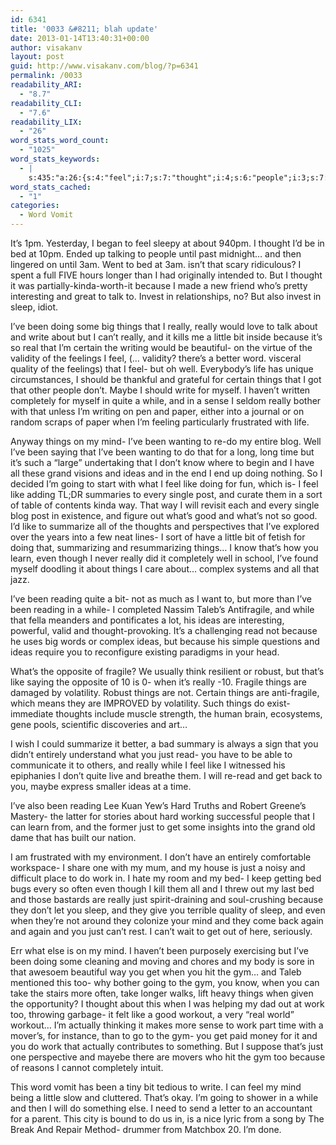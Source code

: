 ```yaml
---
id: 6341
title: '0033 &#8211; blah update'
date: 2013-01-14T13:40:31+00:00
author: visakanv
layout: post
guid: http://www.visakanv.com/blog/?p=6341
permalink: /0033
readability_ARI:
  - "8.7"
readability_CLI:
  - "7.6"
readability_LIX:
  - "26"
word_stats_word_count:
  - "1025"
word_stats_keywords:
  - |
    s:435:"a:26:{s:4:"feel";i:7;s:7:"thought";i:4;s:6:"people";i:3;s:7:"because";i:6;s:5:"sleep";i:3;s:6:"things";i:10;s:6:"really";i:8;s:5:"write";i:3;s:5:"can't";i:3;s:6:"little";i:3;s:7:"certain";i:3;s:4:"well";i:3;s:10:"completely";i:3;s:4:"mind";i:4;s:4:"time";i:3;s:4:"know";i:3;s:5:"ideas";i:5;s:5:"going";i:3;s:4:"like";i:6;s:6:"what's";i:3;s:4:"good";i:3;s:7:"reading";i:3;s:4:"read";i:3;s:7:"fragile";i:3;s:4:"just";i:6;s:4:"work";i:4;}";
word_stats_cached:
  - "1"
categories:
  - Word Vomit
---
```

It&#8217;s 1pm. Yesterday, I began to feel sleepy at about 940pm. I thought I&#8217;d be in bed at 10pm. Ended up talking to people until past midnight&#8230; and then lingered on until 3am. Went to bed at 3am. isn&#8217;t that scary ridiculous? I spent a full FIVE hours longer than I had originally intended to. But I thought it was partially-kinda-worth-it because I made a new friend who&#8217;s pretty interesting and great to talk to. Invest in relationships, no? But also invest in sleep, idiot.

I&#8217;ve been doing some big things that I really, really would love to talk about and write about but I can&#8217;t really, and it kills me a little bit inside because it&#8217;s so real that I&#8217;m certain the writing would be beautiful- on the virtue of the validity of the feelings I feel, (&#8230; validity? there&#8217;s a better word. visceral quality of the feelings) that I feel- but oh well. Everybody&#8217;s life has unique circumstances, I should be thankful and grateful for certain things that I got that other people don&#8217;t. Maybe I should write for myself. I haven&#8217;t written completely for myself in quite a while, and in a sense I seldom really bother with that unless I&#8217;m writing on pen and paper, either into a journal or on random scraps of paper when I&#8217;m feeling particularly frustrated with life.

Anyway things on my mind- I&#8217;ve been wanting to re-do my entire blog. Well I&#8217;ve been saying that I&#8217;ve been wanting to do that for a long, long time but it&#8217;s such a &#8220;large&#8221; undertaking that I don&#8217;t know where to begin and I have all these grand visions and ideas and in the end I end up doing nothing. So I decided I&#8217;m going to start with what I feel like doing for fun, which is- I feel like adding TL;DR summaries to every single post, and curate them in a sort of table of contents kinda way. That way I will revisit each and every single blog post in existence, and figure out what&#8217;s good and what&#8217;s not so good. I&#8217;d like to summarize all of the thoughts and perspectives that I&#8217;ve explored over the years into a few neat lines- I sort of have a little bit of fetish for doing that, summarizing and resummarizing things&#8230; I know that&#8217;s how you learn, even though I never really did it completely well in school, I&#8217;ve found myself doodling it about things I care about&#8230; complex systems and all that jazz.

I&#8217;ve been reading quite a bit- not as much as I want to, but more than I&#8217;ve been reading in a while- I completed Nassim Taleb&#8217;s Antifragile, and while that fella meanders and pontificates a lot, his ideas are interesting, powerful, valid and thought-provoking. It&#8217;s a challenging read not because he uses big words or complex ideas, but because his simple questions and ideas require you to reconfigure existing paradigms in your head.

What&#8217;s the opposite of fragile? We usually think resilient or robust, but that&#8217;s like saying the opposite of 10 is 0- when it&#8217;s really -10. Fragile things are damaged by volatility. Robust things are not. Certain things are anti-fragile, which means they are IMPROVED by volatility. Such things do exist- immediate thoughts include muscle strength, the human brain, ecosystems, gene pools, scientific discoveries and art&#8230;

I wish I could summarize it better, a bad summary is always a sign that you didn&#8217;t entirely understand what you just read- you have to be able to communicate it to others, and really while I feel like I witnessed his epiphanies I don&#8217;t quite live and breathe them. I will re-read and get back to you, maybe express smaller ideas at a time.

I&#8217;ve also been reading Lee Kuan Yew&#8217;s Hard Truths and Robert Greene&#8217;s Mastery- the latter for stories about hard working successful people that I can learn from, and the former just to get some insights into the grand old dame that has built our nation.

I am frustrated with my environment. I don&#8217;t have an entirely comfortable workspace- I share one with my mum, and my house is just a noisy and difficult place to do work in. I hate my room and my bed- I keep getting bed bugs every so often even though I kill them all and I threw out my last bed and those bastards are really just spirit-draining and soul-crushing because they don&#8217;t let you sleep, and they give you terrible quality of sleep, and even when they&#8217;re not around they colonize your mind and they come back again and again and you just can&#8217;t rest. I can&#8217;t wait to get out of here, seriously.

Err what else is on my mind. I haven&#8217;t been purposely exercising but I&#8217;ve been doing some cleaning and moving and chores and my body is sore in that awesoem beautiful way you get when you hit the gym&#8230; and Taleb mentioned this too- why bother going to the gym, you know, when you can take the stairs more often, take longer walks, lift heavy things when given the opportunity? I thought about this when I was helping my dad out at work too, throwing garbage- it felt like a good workout, a very &#8220;real world&#8221; workout&#8230; I&#8217;m actually thinking it makes more sense to work part time with a mover&#8217;s, for instance, than to go to the gym- you get paid money for it and you do work that actually contributes to something. But I suppose that&#8217;s just one perspective and mayebe there are movers who hit the gym too because of reasons I cannot completely intuit.

This word vomit has been a tiny bit tedious to write. I can feel my mind being a little slow and cluttered. That&#8217;s okay. I&#8217;m going to shower in a while and then I will do something else. I need to send a letter to an accountant for a parent. This city is bound to do us in, is a nice lyric from a song by The Break And Repair Method- drummer from Matchbox 20. I&#8217;m done.